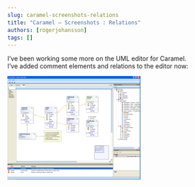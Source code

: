 ```yaml
---
slug: caramel-screenshots-relations
title: "Caramel – Screenshots : Relations"
authors: [rogerjohansson]
tags: []
---
```

I’ve been working some more on the UML editor for Caramel.  
I’ve added comment elements and relations to the editor now:

<!-- truncate -->

[![](./caramel6.png)](http://rogeralsing.wordpress.com/wp-content/uploads/2008/04/caramel6.png)
